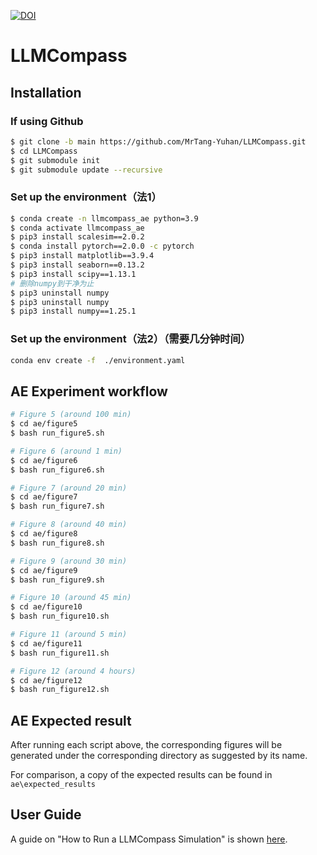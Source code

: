[![DOI](https://zenodo.org/badge/779008229.svg)](https://zenodo.org/doi/10.5281/zenodo.10892431)

# LLMCompass

## Installation

### If using Github
```bash
$ git clone -b main https://github.com/MrTang-Yuhan/LLMCompass.git
$ cd LLMCompass
$ git submodule init
$ git submodule update --recursive
```

### Set up the environment（法1）

```bash
$ conda create -n llmcompass_ae python=3.9
$ conda activate llmcompass_ae
$ pip3 install scalesim==2.0.2
$ conda install pytorch==2.0.0 -c pytorch
$ pip3 install matplotlib==3.9.4
$ pip3 install seaborn==0.13.2
$ pip3 install scipy==1.13.1
# 删除numpy到干净为止
$ pip3 uninstall numpy
$ pip3 uninstall numpy
$ pip3 install numpy==1.25.1
```
### Set up the environment（法2）（需要几分钟时间）
```bash
conda env create -f  ./environment.yaml
```

## AE Experiment workflow
```bash
# Figure 5 (around 100 min) 
$ cd ae/figure5
$ bash run_figure5.sh 

# Figure 6 (around 1 min)
$ cd ae/figure6
$ bash run_figure6.sh

# Figure 7 (around 20 min)
$ cd ae/figure7
$ bash run_figure7.sh

# Figure 8 (around 40 min)
$ cd ae/figure8
$ bash run_figure8.sh

# Figure 9 (around 30 min)
$ cd ae/figure9
$ bash run_figure9.sh

# Figure 10 (around 45 min)
$ cd ae/figure10
$ bash run_figure10.sh

# Figure 11 (around 5 min) 
$ cd ae/figure11
$ bash run_figure11.sh

# Figure 12 (around 4 hours) 
$ cd ae/figure12
$ bash run_figure12.sh
```

## AE Expected result

After running each script above, the corresponding figures
will be generated under the corresponding directory as suggested by its name.

For comparison, a copy of the expected results can be found in `ae\expected_results`


## User Guide

A guide on "How to Run a LLMCompass Simulation" is shown [here](./docs/run.md).
